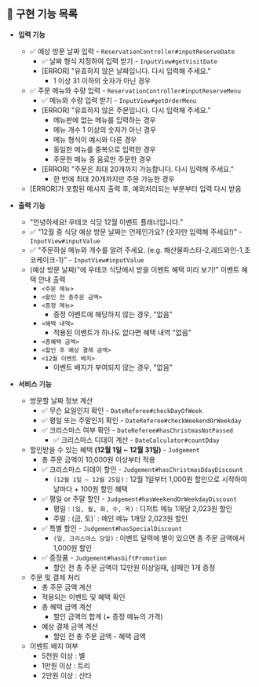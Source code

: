 ## 📝 구현 기능 목록

- **입력 기능**
    - ✅ 예상 방문 날짜 입력 - `ReservationController#inputReserveDate`
        - ✅ 날짜 형식 지정하여 입력 받기 - `InputView#getVisitDate`
        - [ERROR] "유효하지 않은 날짜입니다. 다시 입력해 주세요."
            - 1 이상 31 이하의 숫자가 아닌 경우
    - ✅ 주문 메뉴와 수량 입력 - `ReservationController#inputReserveMenu`
        - ✅ 메뉴와 수량 입력 받기 - `InputView#getOrderMenu`
        - [ERROR] "유효하지 않은 주문입니다. 다시 입력해 주세요."
            - 메뉴판에 없는 메뉴를 입력하는 경우
            - 메뉴 개수 1 이상의 숫자가 아닌 경우
            - 메뉴 형식이 예시와 다른 경우
            - 동일한 메뉴를 중복으로 입력한 경우
            - 주문한 메뉴 중 음료만 주문한 경우
        - [ERROR] "주문은 최대 20개까지 가능합니다. 다시 입력해 주세요."
            - 한 번에 최대 20개까지만 주문 가능한 경우
    - [ERROR]가 포함된 메시지 출력 후, 예외처리되는 부분부터 입력 다시 받음

- **출력 기능**
    - "안녕하세요! 우테코 식당 12월 이벤트 플래너입니다.”
    - ✅ "12월 중 식당 예상 방문 날짜는 언제인가요? (숫자만 입력해 주세요!)” - `InputView#inputValue`
    - ✅ "주문하실 메뉴와 개수를 알려 주세요. (e.g. 해산물파스타-2,레드와인-1,초코케이크-1)” - `InputView#inputValue`
    - (예상 방문 날짜)"에 우테코 식당에서 받을 이벤트 혜택 미리 보기!” 이벤트 혜택 안내 출력
        - `<주문 메뉴>`
        - `<할인 전 총주문 금액>`
        - `<증정 메뉴>`
            - 증정 이벤트에 해당하지 않는 경우, "없음”
        - `<혜택 내역>`
            - 적용된 이벤트가 하나도 없다면 혜택 내역 "없음”
        - `<총혜택 금액>`
        - `<할인 후 예상 결제 금액>`
        - `<12월 이벤트 배지>`
            - 이벤트 배지가 부여되지 않는 경우, "없음”
- **서비스 기능**
    - 방문할 날짜 정보 계산
        - ✅ 무슨 요일인지 확인 - `DateReferee#checkDayOfWeek`
        - ✅ 평일 또는 주말인지 확인 - `DateReferee#checkWeekendOrWeekday`
        - ✅ 크리스마스 여부 확인 - `DateReferee#hasChristmasNotPassed`
            - ✅ 크리스마스 디데이 계산 - `DateCalculator#countDday`
    - 할인받을 수 있는 혜택 **(12월 1일 ~ 12월 31일)** - `Judgement`
        - 총 주문 금액이 10,000원 이상부터 적용
        - ✅ 크리스마스 디데이 할인 - `Judgement#hasChristmasDdayDiscount`
            - `(12월 1일 ~ 12월 25일)` : 12월 1일부터 1,000원 할인으로 시작하여 날마다 + 100원 할인 혜택
        - ✅ 평일 or 주말 할인 - `Judgement#hasWeekendOrWeekdayDiscount`
            - 평일 : `(일, 월, 화, 수, 목)` : 디저트 메뉴 1개당 2,023원 할인
            - 주말 : (금, 토)` : 메인 메뉴 1개당 2,023원 할인
        - ✅ 특별 할인 - `Judgement#hasSpecialDiscount`
            - `(일, 크리스마스 당일)` : 이벤트 달력에 별이 있으면 총 주문 금액에서 1,000원 할인
        - ✅ 증정품 - `Judgement#hasGiftPromotion`
            - 할인 전 총 주문 금액이 12만원 이상일때, 샴페인 1개 증정
    - 주문 및 결제 처리
        - 총 주문 금액 계산
        - 적용되는 이벤트 및 혜택 확인
        - 총 혜택 금액 계산
            - 할인 금액의 합계 (+ 증정 메뉴의 가격)
        - 예상 결제 금액 계산
            - 할인 전 총 주문 금액 - 혜택 금액
    - 이벤트 배지 여부
        - 5천원 이상 : 별
        - 1만원 이상 : 트리
        - 2만원 이상 : 산타